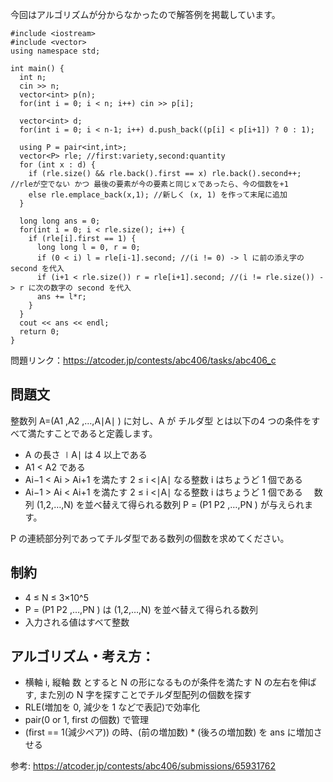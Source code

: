 今回はアルゴリズムが分からなかったので解答例を掲載しています。
```
#include <iostream>
#include <vector>
using namespace std;

int main() {
  int n;
  cin >> n;
  vector<int> p(n);
  for(int i = 0; i < n; i++) cin >> p[i];

  vector<int> d;
  for(int i = 0; i < n-1; i++) d.push_back((p[i] < p[i+1]) ? 0 : 1);

  using P = pair<int,int>;
  vector<P> rle; //first:variety,second:quantity
  for (int x : d) {
    if (rle.size() && rle.back().first == x) rle.back().second++; //rleが空でない かつ 最後の要素が今の要素と同じｘであったら、今の個数を+1
    else rle.emplace_back(x,1); //新しく (x, 1) を作って末尾に追加
  }

  long long ans = 0;
  for(int i = 0; i < rle.size(); i++) {
    if (rle[i].first == 1) {
      long long l = 0, r = 0;
      if (0 < i) l = rle[i-1].second; //(i != 0) -> l に前の添え字の second を代入
      if (i+1 < rle.size()) r = rle[i+1].second; //(i != rle.size()) -> r に次の数字の second を代入
      ans += l*r; 
    }
  }
  cout << ans << endl;
  return 0;
}
```

問題リンク：https://atcoder.jp/contests/abc406/tasks/abc406_c

## 問題文

整数列 A=(A1 ,A2 ,…,A∣A∣ ) に対し、A が チルダ型 とは以下の4 つの条件をすべて満たすことであると定義します。
- A の長さ ∣A∣ は 4 以上である 
- A1 < A2 ​である
- Ai−1 < Ai > Ai+1​  を満たす 2 ≤ i <∣A∣ なる整数 i はちょうど 1 個である　
- Ai−1 > Ai​ < Ai+1​  を満たす 2 ≤ i <∣A∣ なる整数 i はちょうど 1 個である　
数列 (1,2,…,N) を並べ替えて得られる数列 P = (P1 P2 ,…,PN ) が与えられます。

P の連続部分列であってチルダ型である数列の個数を求めてください。

## 制約
- 4 ≤ N ≤ 3×10^5
- P = (P1 P2 ,…,PN ) は (1,2,…,N) を並べ替えて得られる数列
- 入力される値はすべて整数

## アルゴリズム・考え方：
- 横軸 i, 縦軸 数 とすると N の形になるものが条件を満たす
  N の左右を伸ばす, また別の N 字を探すことでチルダ型配列の個数を探す
- RLE(増加を 0, 減少を 1 などで表記)で効率化
- pair(0 or 1, first の個数) で管理
- (first == 1(減少ペア)) の時、(前の増加数) * (後ろの増加数) を ans に増加させる

参考: https://atcoder.jp/contests/abc406/submissions/65931762
